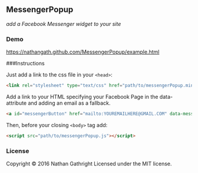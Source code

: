 MessengerPopup
-------

[1]: <https://nathangath.com/kenwheeler/MessengerPopup>

_add a Facebook Messenger widget to your site_

### Demo


https://nathangath.github.com/MessengerPopup/example.html

###Instructions

Just add a link to the css file in your `<head>`:
```html
<link rel="stylesheet" type="text/css" href="path/to/messengerPopup.min.css">
```

Add a link to your HTML specifying your Facebook Page in the data-attribute and adding an email as a fallback.
```html
<a id="messengerButton" href="mailto:YOUREMAILHERE@GMAIL.COM" data-messengerPage="https://www.facebook.com/YOURBRANDPAGEHERE" onclick="toggleVisibility();">Message Us</a>
```

Then, before your closing ```<body>``` tag add:

```html
<script src="path/to/messengerPopup.js"></script>
```

### License

Copyright © 2016 Nathan Gathright
Licensed under the MIT license.